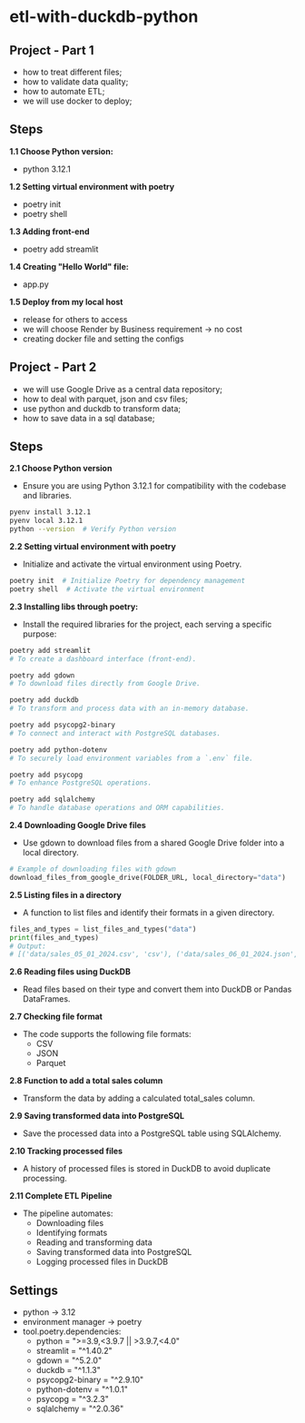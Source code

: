 # etl-with-duckdb-python

## Project - Part 1

- how to treat different files;
- how to validate data quality;
- how to automate ETL;
- we will use docker to deploy;


## Steps
**1.1 Choose Python version:**
- python 3.12.1

**1.2 Setting virtual environment with poetry**
- poetry init
- poetry shell

**1.3 Adding front-end**
- poetry add streamlit

**1.4 Creating "Hello World" file:**
- app.py

**1.5 Deploy from my local host**
- release for others to access
- we will choose Render by Business requirement -> no cost
- creating docker file and setting the configs


## Project - Part 2

- we will use Google Drive as a central data repository;
- how to deal with parquet, json and csv files;
- use python and duckdb to transform data;
- how to save data in a sql database;


## Steps
**2.1 Choose Python version**
- Ensure you are using Python 3.12.1 for compatibility with the codebase and libraries.

```bash
pyenv install 3.12.1
pyenv local 3.12.1
python --version  # Verify Python version
```

**2.2 Setting virtual environment with poetry**
- Initialize and activate the virtual environment using Poetry.
```bash
poetry init  # Initialize Poetry for dependency management
poetry shell  # Activate the virtual environment
```

**2.3 Installing libs through poetry:**
- Install the required libraries for the project, each serving a specific purpose:
```bash
poetry add streamlit
# To create a dashboard interface (front-end).

poetry add gdown
# To download files directly from Google Drive.

poetry add duckdb
# To transform and process data with an in-memory database.

poetry add psycopg2-binary
# To connect and interact with PostgreSQL databases.

poetry add python-dotenv
# To securely load environment variables from a `.env` file.

poetry add psycopg
# To enhance PostgreSQL operations.

poetry add sqlalchemy
# To handle database operations and ORM capabilities.
```

**2.4 Downloading Google Drive files**
- Use gdown to download files from a shared Google Drive folder into a local directory.
```python
# Example of downloading files with gdown
download_files_from_google_drive(FOLDER_URL, local_directory="data")
```

**2.5 Listing files in a directory**
- A function to list files and identify their formats in a given directory.
```python
files_and_types = list_files_and_types("data")
print(files_and_types)
# Output:
# [('data/sales_05_01_2024.csv', 'csv'), ('data/sales_06_01_2024.json', 'json'), ('data/sales_07_01_2024.parquet', 'parquet')]
```

**2.6 Reading files using DuckDB**
- Read files based on their type and convert them into DuckDB or Pandas DataFrames.

**2.7 Checking file format**
- The code supports the following file formats:
    - CSV
    - JSON
    - Parquet

**2.8 Function to add a total sales column**
- Transform the data by adding a calculated total_sales column.

**2.9 Saving transformed data into PostgreSQL**
- Save the processed data into a PostgreSQL table using SQLAlchemy.

**2.10 Tracking processed files**
- A history of processed files is stored in DuckDB to avoid duplicate processing.

**2.11 Complete ETL Pipeline**
- The pipeline automates:
    - Downloading files
    - Identifying formats
    - Reading and transforming data
    - Saving transformed data into PostgreSQL
    - Logging processed files in DuckDB

## Settings
- python -> 3.12
- environment manager -> poetry
- tool.poetry.dependencies:
    - python = ">=3.9,<3.9.7 || >3.9.7,<4.0"
    - streamlit = "^1.40.2"
    - gdown = "^5.2.0"
    - duckdb = "^1.1.3"
    - psycopg2-binary = "^2.9.10"
    - python-dotenv = "^1.0.1"
    - psycopg = "^3.2.3"
    - sqlalchemy = "^2.0.36"
